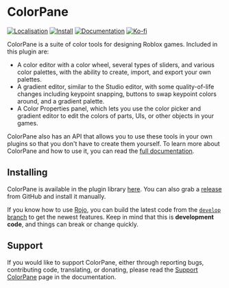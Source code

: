# ColorPane

<a href="https://crowdin.com/project/colorpane"><img src="https://badges.crowdin.net/colorpane/localized.svg" alt="Localisation" /></a>
<a href="https://roblox.com/library/6474565567"><img src="https://img.shields.io/badge/roblox-install-green.svg" alt="Install" /></a>
<a href="https://blupo.github.io/ColorPane"><img src="https://img.shields.io/badge/docs-website-green.svg" alt="Documentation" /></a>
<a href="https://ko-fi.com/Blupo"><img src="https://img.shields.io/badge/ko--fi-donate-yellow.svg" alt="Ko-fi" /></a>

ColorPane is a suite of color tools for designing Roblox games. Included in this plugin are:

- A color editor with a color wheel, several types of sliders, and various color palettes, with the ability to create, import, and export your own palettes.
- A gradient editor, similar to the Studio editor, with some quality-of-life changes including keypoint snapping, buttons to swap keypoint colors around, and a gradient palette.
- A Color Properties panel, which lets you use the color picker and gradient editor to edit the colors of parts, UIs, or other objects in your games.

ColorPane also has an API that allows you to use these tools in your own plugins so that you don't have to create them yourself. To learn more about ColorPane and how to use it, you can read the [full documentation](https://blupo.github.io/ColorPane).

## Installing

ColorPane is available in the plugin library [here](https://roblox.com/library/6474565567). You can also grab a [release](https://github.com/Blupo/ColorPane/releases) from GitHub and install it manually.

If you know how to use [Rojo](https://rojo.space), you can build the latest code from the [`develop` branch](https://github.com/Blupo/ColorPane/tree/develop) to get the newest features. Keep in mind that this is **development code**, and things can break or change quickly.

## Support

If you would like to support ColorPane, either through reporting bugs, contributing code, translating, or donating, please read the [Support ColorPane](https://blupo.github.io/ColorPane/support/) page in the documentation.
